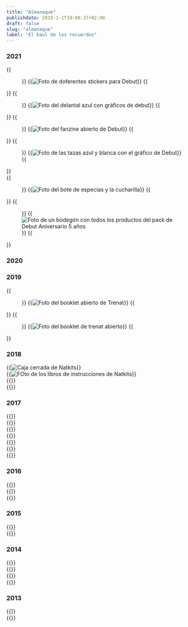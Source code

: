 ```yaml
---
title: "Almanaque"
publishdate: 2019-1-1T19:08:37+02:00
draft: false
slug: "almanaque"
label: "El baul de los recuerdos"
---
```


### 2021
<div class="item__layout">
	{{<figure class="itemImage">}}
		{{<img src="images/debut-pegatinas.jpg" alt="Foto de doferentes stickers para Debut " >}}
	{{</figure>}}
	{{<figure class="itemImage">}}
		{{<img src="images/debut-delantal.jpg" alt="Foto del delantal azul con gráficos de debut" >}}
	{{</figure>}}
	{{<figure class="itemImage highlight">}}
	{{<img src="images/debut-fanzine.jpg" alt="Foto del fanzine abierto de Debut" >}}
	{{</figure>}}
	{{<figure class="itemImage">}}
	{{<img src="images/debut-tazas.jpg" alt="Foto de las tazas azul y blanca con el gráfico de Debut" >}}
	{{</figure>}}
</div>
<div class="item__layout">
	{{<figure class="itemImage">}}
	{{<img src="images/debut-bote-especias.jpg" alt="Foto del bote de especias y la cucharilla" >}}
	{{</figure>}}
	{{<figure class="itemImage highlight">}}
	{{<img src="images/debut-bodegon.jpg" alt="Foto de un bodegón con todos los productos del pack de Debut Aniversario 5 años" >}}
	{{</figure>}}
</div>

### 2020
<div class="item__layout">
</div>

### 2019
<div class="item__layout">
    {{<figure class="itemImage">}}
        {{<img src="images/booklet_trenat_rfs.jpg" alt="Foto del booklet abierto de Trenat " >}}
    {{</figure>}}
    {{<figure class="itemImage highlight">}}
        {{<img src="images/booklets_trenat_rfs.jpg" alt="Foto del booklet de trenat abierto" >}}
    {{</figure>}}
</div>

### 2018
<div class="item__layout">
    <div class="itemImage">{{<img src="images/box_natkits_rfs.jpg" alt="Caja cerrada de Natkits" >}}</div>
    <div class="itemImage highlight">{{<img src="images/booklets_natkits_rfs.jpg" alt="FOto de los libros de instrucciones de Natkits" >}}</div>
    <div class="itemImage">{{<img src="images/box-open_natkits_rfs.jpg" alt="" >}}</div>
    <div class="itemImage">{{<img src="images/detail-booklet_natkits_rfs.jpg" alt="" >}}</div>
</div>

### 2017
<div class="item__layout">
    <div class="itemImage highlight">{{<img src="images/cover_pau-esteve_rfs.jpg" alt="" >}}</div>
    <div class="itemImage">{{<img src="images/box_pau-esteve_rfs.jpg" alt="" >}}</div>
    <div class="itemImage">{{<img src="images/booklet_pau-esteve_rfs.jpg" alt="" >}}</div>
    <div class="itemImage">{{<img src="images/book_pau-esteve_rfs.jpg" alt="" >}}</div>
    <div class="itemImage">{{<img src="images/pagezoom_pau-esteve_rfs.jpg" alt="" >}}</div>
    <div class="itemImage highlight">{{<img src="images/page-detail_pauesteve_rfs.jpg" alt="" >}}</div>
    <div class="itemImage">{{<img src="images/three-bottles-reverte_rfs.jpg" alt="" >}}</div>
</div>

### 2016
<div class="item__layout">
    <div class="itemImage">{{<img src="images/cart_debut_rfs.jpg" alt="" >}}</div>
    <div class="itemImage highlight">{{<img src="images/cards_debut_rfs.jpg" alt="" >}}</div>
    <div class="itemImage">{{<img src="images/pork-debut_rfs.jpg" alt="" >}}</div>
</div>

### 2015
<div class="item__layout">
    <div class="itemImage">{{<img src="images/debut-logo_rfs.jpg" alt="" >}}</div>
    <div class="itemImage">{{<img src="images/smokingbrains-symbol_rfs.jpg" alt="" >}}</div>
</div>


### 2014
<div class="item__layout">
    <div class="itemImage">{{<img src="images/bottle_xanum_rfs.jpg" alt="" >}}</div>
    <div class="itemImage">{{<img src="images/ursus-logo_rfs.jpg" alt="" >}}</div>
    <div class="itemImage">{{<img src="images/ursus-symbol_rfs.png" alt="" >}}</div>
    <div class="itemImage">{{<img src="images/xanum-vinae_rfs.jpg" alt="" >}}</div>

</div>

### 2013
<div class="item__layout">
    <div class="itemImage">{{<img src="images/taranna-logo_rfs.jpg" alt="" >}}</div>
    <div class="itemImage">{{<img src="images/auxpama-monogram_rfs.jpg" alt="" >}}</div>
</div>